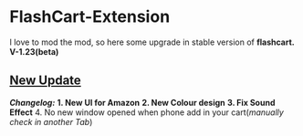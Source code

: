 # FlashCart-Extension
I love to mod the mod, so here some upgrade in stable version of **flashcart. V-1.23(beta)**

## [New Update](https://github.com/heykush/FlashCart-Extension/tags)

***Changelog:***
**1. New UI for Amazon**
**2. New Colour design**
**3. Fix Sound Effect**
4. No new window opened when phone add in your cart(*manually check in another Tab*)
